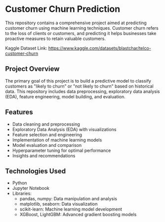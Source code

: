 # Customer Churn Prediction

This repository contains a comprehensive project aimed at predicting customer churn using machine learning techniques. Customer churn refers to the loss of clients or customers, and predicting it helps businesses take proactive measures to retain valuable customers.

Kaggle Dataset Link: https://www.kaggle.com/datasets/blastchar/telco-customer-churn

## Project Overview

The primary goal of this project is to build a predictive model to classify customers as "likely to churn" or "not likely to churn" based on historical data. This repository includes data preprocessing, exploratory data analysis (EDA), feature engineering, model building, and evaluation.

## Features

- Data cleaning and preprocessing
- Exploratory Data Analysis (EDA) with visualizations
- Feature selection and engineering
- Implementation of machine learning models
- Model evaluation and comparison
- Hyperparameter tuning for optimal performance
- Insights and recommendations

## Technologies Used

- Python
- Jupyter Notebook
- Libraries:
  - pandas, numpy: Data manipulation and analysis
  - matplotlib, seaborn: Data visualization
  - scikit-learn: Machine learning model development
  - XGBoost, LightGBM: Advanced gradient boosting models

